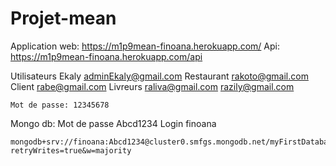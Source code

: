 # Projet-mean
Application web: https://m1p9mean-finoana.herokuapp.com/
Api: https://m1p9mean-finoana.herokuapp.com/api

Utilisateurs
    Ekaly
        adminEkaly@gmail.com
    Restaurant
        rakoto@gmail.com
    Client
        rabe@gmail.com
    Livreurs
        raliva@gmail.com
        razily@gmail.com

    Mot de passe: 12345678

Mongo db:
    Mot de passe Abcd1234
    Login finoana

    mongodb+srv://finoana:Abcd1234@cluster0.smfgs.mongodb.net/myFirstDatabase?retryWrites=true&w=majority
